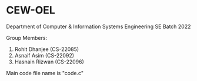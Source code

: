 # CEW-OEL

Department of Computer & Information Systems Engineering
                SE Batch 2022

Group Members:
1. Rohit Dhanjee (CS-22085)
2. Asnaif Asim (CS-22092)
3. Hasnain Rizwan (CS-22096)

Main code file name is "code.c"

